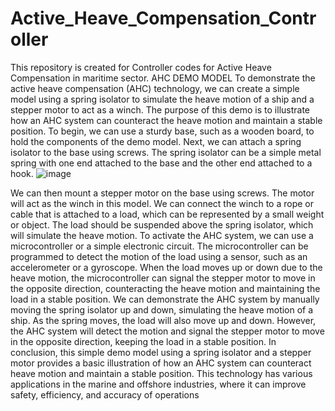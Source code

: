 # Active_Heave_Compensation_Controller
This repository is created for Controller codes for Active Heave Compensation in maritime sector.
AHC DEMO MODEL
To demonstrate the active heave compensation (AHC) technology, we can create a 
simple model using a spring isolator to simulate the heave motion of a ship and a 
stepper motor to act as a winch. The purpose of this demo is to illustrate how an 
AHC system can counteract the heave motion and maintain a stable position.
To begin, we can use a sturdy base, such as a wooden board, to hold the components 
of the demo model. Next, we can attach a spring isolator to the base using screws. 
The spring isolator can be a simple metal spring with one end attached to the base 
and the other end attached to a hook.
![image](https://user-images.githubusercontent.com/109122708/219920649-586d5020-e0d1-45aa-b6fa-6698e8106254.png)

We can then mount a stepper motor on the base using screws. The motor will act as 
the winch in this model. We can connect the winch to a rope or cable that is attached 
to a load, which can be represented by a small weight or object. The load should be 
suspended above the spring isolator, which will simulate the heave motion.
To activate the AHC system, we can use a microcontroller or a simple electronic 
circuit. The microcontroller can be programmed to detect the motion of the load
using a sensor, such as an accelerometer or a gyroscope. When the load moves up or 
down due to the heave motion, the microcontroller can signal the stepper motor to 
move in the opposite direction, counteracting the heave motion and maintaining the 
load in a stable position.
We can demonstrate the AHC system by manually moving the spring isolator up and 
down, simulating the heave motion of a ship. As the spring moves, the load will also 
move up and down. However, the AHC system will detect the motion and signal the 
stepper motor to move in the opposite direction, keeping the load in a stable position.
In conclusion, this simple demo model using a spring isolator and a stepper motor 
provides a basic illustration of how an AHC system can counteract heave motion 
and maintain a stable position. This technology has various applications in the 
marine and offshore industries, where it can improve safety, efficiency, and accuracy 
of operations

